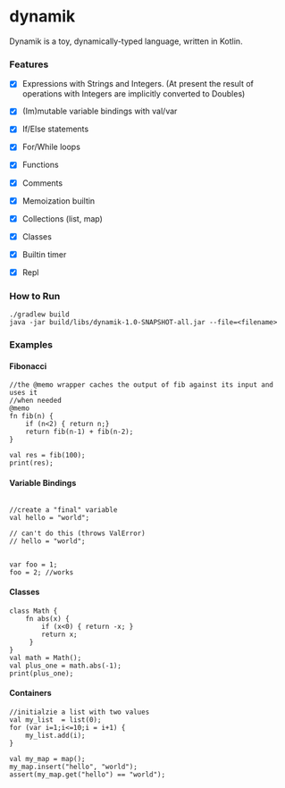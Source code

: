 # dynamik

Dynamik is a toy, dynamically-typed language, written in Kotlin.   


### Features

- [x] Expressions with Strings and Integers. (At present the result of operations with Integers are implicitly converted to Doubles)
- [x] (Im)mutable variable bindings with val/var
- [x] If/Else statements
- [x] For/While loops
- [x] Functions 
- [x] Comments
- [x] Memoization builtin
- [x] Collections (list, map)
- [x] Classes 
- [x] Builtin timer
- [x] Repl


### How to Run 

```
./gradlew build 
java -jar build/libs/dynamik-1.0-SNAPSHOT-all.jar --file=<filename>
```

### Examples 

#### Fibonacci 
```
//the @memo wrapper caches the output of fib against its input and uses it 
//when needed
@memo
fn fib(n) {
    if (n<2) { return n;}
    return fib(n-1) + fib(n-2);
}

val res = fib(100);
print(res);
```




#### Variable Bindings 
```

//create a "final" variable 
val hello = "world";

// can't do this (throws ValError) 
// hello = "world";


var foo = 1;
foo = 2; //works 
```


#### Classes
```
class Math {
    fn abs(x) { 
        if (x<0) { return -x; }
        return x;
     }
}
val math = Math();
val plus_one = math.abs(-1);
print(plus_one);
```



#### Containers 
```
//initialzie a list with two values
val my_list  = list(0);
for (var i=1;i<=10;i = i+1) {
    my_list.add(i);
}

val my_map = map();
my_map.insert("hello", "world");
assert(my_map.get("hello") == "world");

```










